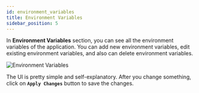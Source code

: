 ```yaml
---
id: environment_variables
title: Environment Variables
sidebar_position: 5
---
```


In **Environment Variables** section, you can see all the environment variables of the application. You can add new environment variables, edit existing environment variables, and also can delete environment variables.

![Environment Variables](/assets/1.x.x/application-environment-variables.png)

The UI is pretty simple and self-explanatory. After you change something, click on **`Apply Changes`** button to save the changes.